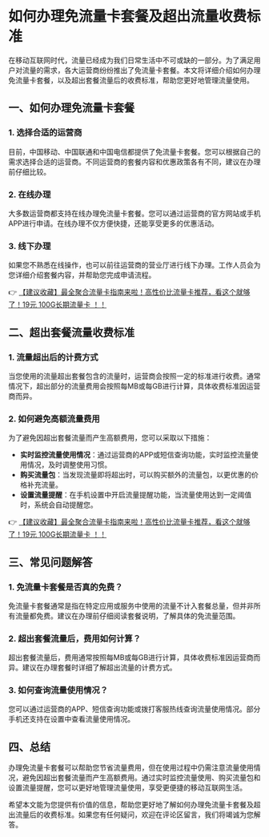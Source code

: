 # 如何办理免流量卡套餐及超出流量收费标准

在移动互联网时代，流量已经成为我们日常生活中不可或缺的一部分。为了满足用户对流量的需求，各大运营商纷纷推出了免流量卡套餐。本文将详细介绍如何办理免流量卡套餐，以及超出套餐流量后的收费标准，帮助您更好地管理流量使用。

## 一、如何办理免流量卡套餐

### 1. 选择合适的运营商
目前，中国移动、中国联通和中国电信都提供了免流量卡套餐。您可以根据自己的需求选择合适的运营商。不同运营商的套餐内容和优惠政策各有不同，建议在办理前仔细比较。

### 2. 在线办理
大多数运营商都支持在线办理免流量卡套餐。您可以通过运营商的官方网站或手机APP进行申请。在线办理不仅方便快捷，还能享受更多的优惠活动。

### 3. 线下办理
如果您不熟悉在线操作，也可以前往运营商的营业厅进行线下办理。工作人员会为您详细介绍套餐内容，并帮助您完成申请流程。

👉 [【建议收藏】最全聚合流量卡指南来啦！高性价比流量卡推荐，看这个就够了！19元 100G长期流量卡 ！！](https://bit.ly/Liuliangka)

## 二、超出套餐流量收费标准

### 1. 流量超出后的计费方式
当您使用的流量超出套餐包含的流量时，运营商会按照一定的标准进行收费。通常情况下，超出部分的流量费用会按照每MB或每GB进行计算，具体收费标准因运营商而异。

### 2. 如何避免高额流量费用
为了避免因超出套餐流量而产生高额费用，您可以采取以下措施：
- **实时监控流量使用情况**：通过运营商的APP或短信查询功能，实时监控流量使用情况，及时调整使用习惯。
- **购买流量包**：当发现流量即将超出时，可以购买额外的流量包，以更优惠的价格补充流量。
- **设置流量提醒**：在手机设置中开启流量提醒功能，当流量使用达到一定阈值时，系统会自动提醒您。

👉 [【建议收藏】最全聚合流量卡指南来啦！高性价比流量卡推荐，看这个就够了！19元 100G长期流量卡 ！！](https://bit.ly/Liuliangka)

## 三、常见问题解答

### 1. 免流量卡套餐是否真的免费？
免流量卡套餐通常是指在特定应用或服务中使用的流量不计入套餐总量，但并非所有流量都免费。建议在办理前仔细阅读套餐说明，了解具体的免流量范围。

### 2. 超出套餐流量后，费用如何计算？
超出套餐流量后，费用通常按照每MB或每GB进行计算，具体收费标准因运营商而异。建议在办理套餐时详细了解超出流量的计费方式。

### 3. 如何查询流量使用情况？
您可以通过运营商的APP、短信查询功能或拨打客服热线查询流量使用情况。部分手机还支持在设置中查看流量使用情况。

## 四、总结

办理免流量卡套餐可以帮助您节省流量费用，但在使用过程中仍需注意流量使用情况，避免因超出套餐流量而产生高额费用。通过实时监控流量使用、购买流量包和设置流量提醒，您可以更好地管理流量使用，享受更便捷的移动互联网生活。

希望本文能为您提供有价值的信息，帮助您更好地了解如何办理免流量卡套餐及超出流量后的收费标准。如果您有任何疑问，欢迎在评论区留言，我们将竭诚为您解答。